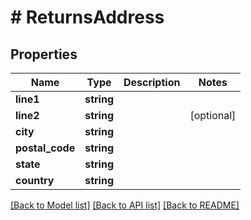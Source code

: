 # # ReturnsAddress

## Properties

Name | Type | Description | Notes
------------ | ------------- | ------------- | -------------
**line1** | **string** |  | 
**line2** | **string** |  | [optional] 
**city** | **string** |  | 
**postal_code** | **string** |  | 
**state** | **string** |  | 
**country** | **string** |  | 

[[Back to Model list]](../../README.md#documentation-for-models) [[Back to API list]](../../README.md#documentation-for-api-endpoints) [[Back to README]](../../README.md)


